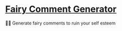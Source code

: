 # [Fairy Comment Generator](https://hanamemon.github.io/fairycommentgeneratory/)

🧚‍♂️ Generate fairy comments to ruin your self esteem
